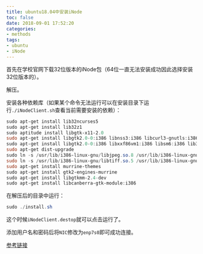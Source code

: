 ```yaml
---
title: ubuntu18.04中安装iNode
toc: false
date: 2018-09-01 17:52:20
categories:
- methods
tags:
- ubuntu
- iNode
---
```






首先在学校官网下载32位版本的iNode包（64位一直无法安装成功因此选择安装32位版本的）。

<!-- more -->

解压。



安装各种依赖库（如果某个命令无法运行可以在安装目录下运行`./iNodeClient.sh`查看当前需要安装的依赖）：

```powershell
sudo apt-get install lib32ncurses5
sudo apt-get install lib32z1
sudo aptitude install libgtk-x11-2.0
sudo apt-get install libgtk2.0-0:i386 libnss3:i386 libcurl3-gnutls:i386 libidn11:i386 libpango1.0-0:i386 libpangox-1.0-0:i386 libpangoxft-1.0-0:i386
sudo apt-get install libgtk2.0-0:i386 libxxf86vm1:i386 libsm6:i386 lib32stdc++6
sudo apt-get dist-upgrade
sudo ln -s /usr/lib/i386-linux-gnu/libjpeg.so.8 /usr/lib/i386-linux-gnu/libjpeg.so.62
sudo ln -s /usr/lib/i386-linux-gnu/libtiff.so.5 /usr/lib/i386-linux-gnu/libtiff.so.3
sudo apt-get install murrine-themes
sudo apt-get install gtk2-engines-murrine
sudo apt-get install libgtkmm-2.4-dev
sudo apt-get install libcanberra-gtk-module:i386
```



在解压后的目录中运行：

```powershell
sudo ./install.sh
```



这个时候`iNodeClient.destop`就可以点击运行了。



添加用户名和密码后将`NIC`修改为`enp7s0`即可成功连接。



[参考链接](https://blog.csdn.net/a845717607/article/details/52563005)